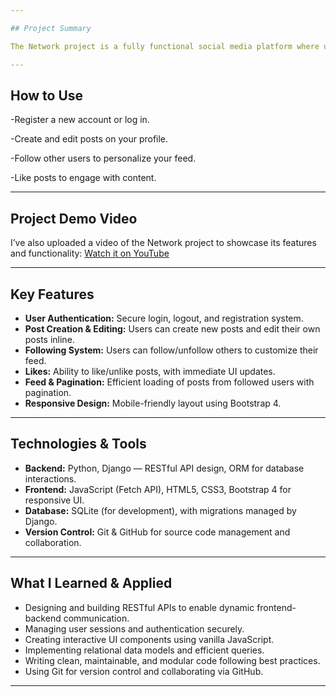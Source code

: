 ```yaml
---

## Project Summary

The Network project is a fully functional social media platform where users can register, create and edit posts, follow others, and engage through likes. It emphasizes clean architecture, responsive design, and real-time interactivity.

---
```


## How to Use
-Register a new account or log in.

-Create and edit posts on your profile.

-Follow other users to personalize your feed.

-Like posts to engage with content.

---

## Project Demo Video

I’ve also uploaded a video of the Network project to showcase its features and functionality:
[Watch it on YouTube](https://youtu.be/RQz4V7qjMU4)

---

## Key Features

- **User Authentication:** Secure login, logout, and registration system.
- **Post Creation & Editing:** Users can create new posts and edit their own posts inline.
- **Following System:** Users can follow/unfollow others to customize their feed.
- **Likes:** Ability to like/unlike posts, with immediate UI updates.
- **Feed & Pagination:** Efficient loading of posts from followed users with pagination.
- **Responsive Design:** Mobile-friendly layout using Bootstrap 4.

---

## Technologies & Tools

- **Backend:** Python, Django — RESTful API design, ORM for database interactions.
- **Frontend:** JavaScript (Fetch API), HTML5, CSS3, Bootstrap 4 for responsive UI.
- **Database:** SQLite (for development), with migrations managed by Django.
- **Version Control:** Git & GitHub for source code management and collaboration.

---

## What I Learned & Applied

- Designing and building RESTful APIs to enable dynamic frontend-backend communication.
- Managing user sessions and authentication securely.
- Creating interactive UI components using vanilla JavaScript.
- Implementing relational data models and efficient queries.
- Writing clean, maintainable, and modular code following best practices.
- Using Git for version control and collaborating via GitHub.

---

